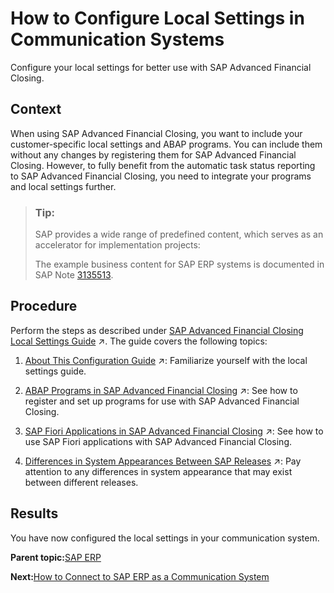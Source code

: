 <!-- loio38f2e79cddaa4465a9233c5ae1fcead6 -->

# How to Configure Local Settings in Communication Systems

Configure your local settings for better use with SAP Advanced Financial Closing.



## Context

When using SAP Advanced Financial Closing, you want to include your customer-specific local settings and ABAP programs. You can include them without any changes by registering them for SAP Advanced Financial Closing. However, to fully benefit from the automatic task status reporting to SAP Advanced Financial Closing, you need to integrate your programs and local settings further.

> ### Tip:  
> SAP provides a wide range of predefined content, which serves as an accelerator for implementation projects:
> 
> The example business content for SAP ERP systems is documented in SAP Note [3135513](https://me.sap.com/notes/3135513).



<a name="loio38f2e79cddaa4465a9233c5ae1fcead6__steps_ttj_jnn_3rb"/>

## Procedure

Perform the steps as described under [SAP Advanced Financial Closing Local Settings Guide](https://help.sap.com/viewer/a32675ceb29149fd9be78a66704da190/SHIP/en-US/b9fac8285765445ba0eaaa9bdf738e3d.html "") :arrow_upper_right:. The guide covers the following topics:

1.  [About This Configuration Guide](https://help.sap.com/viewer/a32675ceb29149fd9be78a66704da190/SHIP/en-US/b9fac8285765445ba0eaaa9bdf738e3d.html "") :arrow_upper_right:: Familiarize yourself with the local settings guide.

2.  [ABAP Programs in SAP Advanced Financial Closing](https://help.sap.com/viewer/a32675ceb29149fd9be78a66704da190/SHIP/en-US/a028800cbc3741909800f68a0c8f08dd.html "") :arrow_upper_right:: See how to register and set up programs for use with SAP Advanced Financial Closing.

3.  [SAP Fiori Applications in SAP Advanced Financial Closing](https://help.sap.com/viewer/a32675ceb29149fd9be78a66704da190/SHIP/en-US/5e4bffe369fd4f7397c4e8f27f30a14a.html "") :arrow_upper_right:: See how to use SAP Fiori applications with SAP Advanced Financial Closing.

4.  [Differences in System Appearances Between SAP Releases](https://help.sap.com/viewer/a32675ceb29149fd9be78a66704da190/SHIP/en-US/c4f4e2fee4be4de59fbc7514286d0c87.html "Release-related differences between system appearances.") :arrow_upper_right:: Pay attention to any differences in system appearance that may exist between different releases.




<a name="loio38f2e79cddaa4465a9233c5ae1fcead6__result_jqg_f4n_3rb"/>

## Results

You have now configured the local settings in your communication system.

**Parent topic:**[SAP ERP](sap-erp-7b85121.md "Perform the following steps to connect SAP Advanced Financial Closing to your SAP ERP system. Perform the last step only if it applies to your use case.")

**Next:**[How to Connect to SAP ERP as a Communication System](how-to-connect-to-sap-erp-as-a-communication-system-e11be48.md "Connect to your SAP ERP system to retrieve information about organizational units, the factory calendar, and so on.")

